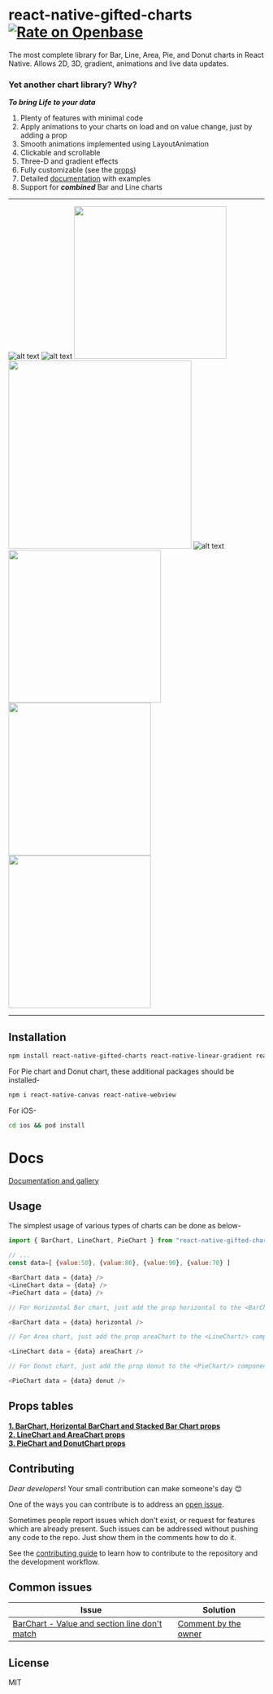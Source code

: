 # react-native-gifted-charts [![Rate on Openbase](https://badges.openbase.com/js/rating/react-native-gifted-charts.svg)](https://openbase.com/js/react-native-gifted-charts?utm_source=embedded&utm_medium=badge&utm_campaign=rate-badge)

The most complete library for Bar, Line, Area, Pie, and Donut charts in React Native. Allows 2D, 3D, gradient, animations and live data updates.

### Yet another chart library? Why?

**_To bring Life to your data_**

1. Plenty of features with minimal code
2. Apply animations to your charts on load and on value change, just by adding a prop
3. Smooth animations implemented using LayoutAnimation
4. Clickable and scrollable
5. Three-D and gradient effects
6. Fully customizable (see the [props](docs/docs.md))
7. Detailed [documentation](https://gifted-charts.web.app/) with examples
8. Support for **_combined_** Bar and Line charts

---

![alt text](/demos/altBars.svg)
![alt text](/demos/barPairs.svg)
<img src='/demos/movingBars.gif' alt='' width=300/>
<img src='/demos/lineLabelled.png' alt='' height=370 width=360/>
![alt text](/demos/lineArea.png)
<img src='/demos/cappedCombined.png' alt='' height=300 width=300/>
<img src='/demos/line.gif' alt='' height=300 width=280/>
<img src='/demos/pielabbelled.svg' alt='' height=300 width=280/>

---

## Installation

```sh
npm install react-native-gifted-charts react-native-linear-gradient react-native-svg
```

For Pie chart and Donut chart, these additional packages should be installed-

```sh
npm i react-native-canvas react-native-webview
```

For iOS-

```sh
cd ios && pod install
```

# Docs

[Documentation and gallery](https://gifted-charts.web.app/)

## Usage

The simplest usage of various types of charts can be done as below-

```js
import { BarChart, LineChart, PieChart } from "react-native-gifted-charts";

// ...
const data=[ {value:50}, {value:80}, {value:90}, {value:70} ]

<BarChart data = {data} />
<LineChart data = {data} />
<PieChart data = {data} />

// For Horizontal Bar chart, just add the prop horizontal to the <BarChart/> component

<BarChart data = {data} horizontal />

// For Area chart, just add the prop areaChart to the <LineChart/> component

<LineChart data = {data} areaChart />

// For Donut chart, just add the prop donut to the <PieChart/> component

<PieChart data = {data} donut />
```

## Props tables

**[1. BarChart, Horizontal BarChart and Stacked Bar Chart props](docs/BarChart/BarChartProps.md)** \
**[2. LineChart and AreaChart props](docs/LineChart/LineChartProps.md)** \
**[3. PieChart and DonutChart props](docs/PieChart/PieChartProps.md)**

## Contributing

_Dear developers_! Your small contribution can make someone's day 😊

One of the ways you can contribute is to address an [open issue](https://github.com/Abhinandan-Kushwaha/react-native-gifted-charts/issues).

Sometimes people report issues which don't exist, or request for features which are already present. Such issues can be addressed without pushing any code to the repo. Just show them in the comments how to do it.

See the [contributing guide](CONTRIBUTING.md) to learn how to contribute to the repository and the development workflow.

## Common issues

| Issue                                                                                                                        | Solution                                                                                                                   |
| ---------------------------------------------------------------------------------------------------------------------------- | -------------------------------------------------------------------------------------------------------------------------- |
| [BarChart - Value and section line don't match](https://github.com/Abhinandan-Kushwaha/react-native-gifted-charts/issues/35) | [Comment by the owner](https://github.com/Abhinandan-Kushwaha/react-native-gifted-charts/issues/35#issuecomment-972673281) |

## License

MIT
